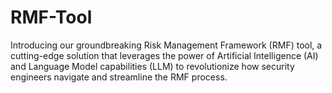 # RMF-Tool
Introducing our groundbreaking Risk Management Framework (RMF) tool, a cutting-edge solution that leverages the power of Artificial Intelligence (AI) and Language Model capabilities (LLM) to revolutionize how security engineers navigate and streamline the RMF process.
